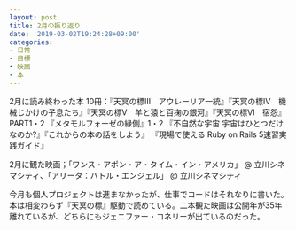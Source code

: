 ```yaml
---
layout: post
title: 2月の振り返り
date: '2019-03-02T19:24:28+09:00'
categories:
- 日常
- 目標
- 映画
- 本
---
```


2月に読み終わった本 10冊：『天冥の標Ⅲ　アウレーリア一統』『天冥の標Ⅳ　機械じかけの子息たち』『天冥の標Ⅴ　羊と猿と百掬の銀河』『天冥の標Ⅵ　宿怨』PART1・2 『メタモルフォーゼの縁側』1・2 『不自然な宇宙 宇宙はひとつだけなのか?』『これからの本の話をしよう』 『現場で使える Ruby on Rails 5速習実践ガイド』

2月に観た映画；「ワンス・アポン・ア・タイム・イン・アメリカ」 @ 立川シネマシティ、「アリータ：バトル・エンジェル」 @ 立川シネマシティ

今月も個人プロジェクトは進まなかったが、仕事でコードはそれなりに書いた。本は相変わらず『天冥の標』駆動で読めている。二本観た映画は公開年が35年離れているが、どちらにもジェニファー・コネリーが出ているのだった。
